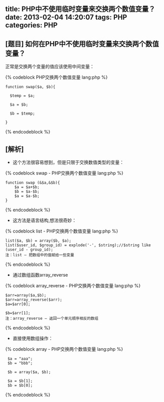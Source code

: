 title: PHP中不使用临时变量来交换两个数值变量？
date: 2013-02-04 14:20:07
tags: PHP
categories: PHP
---

## [题目] 如何在PHP中不使用临时变量来交换两个数值变量？

正常是交换两个变量的值应该使用中间变量：

{% codeblock PHP交换两个数值变量 lang:php %}

    function swap($a, $b){

      $temp = $a;

      $a = $b;

      $b = $temp;

    }

{% endcodeblock %}

<!-- more -->

## [解析]

* 这个方法很容易想到，但是只限于交换数值类型的变量：

{% codeblock swap - PHP交换两个数值变量 lang:php %}

    function swap (&$a,&$b){
        $a = $a+$b;
        $b = $a-$b;
        $a = $a-$b;
    }

{% endcodeblock %}

* 这方法是语言结构,想法很奇妙：

{% codeblock list - PHP交换两个数值变量 lang:php %}

    list($a, $b) = array($b, $a);
    list($user_id, $group_id) = explode('-', $string);//$string like (user_id - group_id);
    注：list — 把数组中的值赋给一些变量

{% endcodeblock %}


* 通过数组函数array_reverse


{% codeblock array_reverse - PHP交换两个数值变量 lang:php %}

    $arr=array($a,$b);
    $arr=array_reverse($arr);
    $a=$arr[0];

    $b=$arr[1];
    注：array_reverse — 返回一个单元顺序相反的数组

{% endcodeblock %}
 

* 直接使用数组操作：

{% codeblock array - PHP交换两个数值变量 lang:php %}

     $a = "aaa";
     $b = "bbb";

     $b = array($a, $b);

     $a = $b[1];
     $b = $b[0];

 {% endcodeblock %}